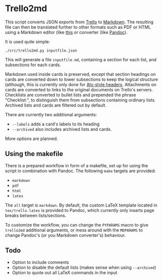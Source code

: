 # Trello2md #

This script converts JSON exports from [Trello](http://trello.com) to
[Markdown](http://daringfireball.net/projects/markdown/basics). The resulting file can then be
translated further to other formats such as PDF or HTML using a Markdown editor (like
[this](https://stackedit.io/#) or converter (like [Pandoc](http://johnmacfarlane.net/pandoc/)).

It is used quite simple:

    ./src/trello2md.py inputfile.json
    
This will generate a file `inputfile.md`, containing a section for each list, and subsections for
each cards. 

Markdown used inside cards is preserved, except that section headings on cards are converted down to
lower subsections to keep the logical structure (although, this is currently only done for
[Atx-style headers](http://johnmacfarlane.net/pandoc/README.html#atx-style-headers). Attachments on
cards are converted to links to the original documents on Trello's servers. Checklists are converted
to bullet lists and prepended the phrase "Checklist:", to distinguish them from subsections
containing ordinary lists. Archived lists and cards are filtered out by default.

There are currently two additional arguments:

- `--labels` adds a card's labels to its heading
- `--archived` also includes archived lists and cards.

More options are planned.

## Using the makefile ##

There is a prepared workflow in form of a makefile, set up for using the script in combination with
Pandoc. The following `make` targets are provided:

- `markdown`
- `pdf`
- `html`
- `latex`

The `all` target is `markdown`. By default, the custom LaTeX template located in `tex/trello.latex`
is provided to Pandoc, which currently only inserts page breaks between lists/sections.

To customize the workflow, you can change the `PYPARAMS` macro to give `trello2md` additional
arguments, or mess around with the `MDPARAMS` to change Pandoc's (or you Markdown converter's)
behaviour.

## Todo ##

- Option to include comments
- Option to disable the default lists (makes sense when using `--archived`)
- Option to quote out all LaTeX commands in the input
